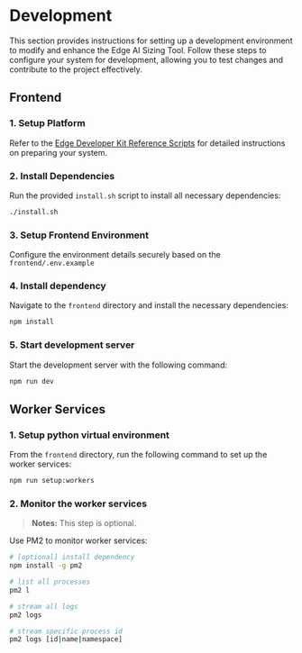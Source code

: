 # Development

This section provides instructions for setting up a development environment to modify and enhance the Edge AI Sizing Tool. Follow these steps to configure your system for development, allowing you to test changes and contribute to the project effectively.

## Frontend

### 1. Setup Platform

Refer to the [Edge Developer Kit Reference Scripts](https://github.com/intel/edge-developer-kit-reference-scripts) for detailed instructions on preparing your system.

### 2. Install Dependencies

Run the provided `install.sh` script to install all necessary dependencies:

```bash
./install.sh
```

### 3. Setup Frontend Environment

Configure the environment details securely based on the `frontend/.env.example`

### 4. Install dependency

Navigate to the `frontend` directory and install the necessary dependencies:

```bash
npm install
```

### 5. Start development server

Start the development server with the following command:

```bash
npm run dev
```

## Worker Services

### 1. Setup python virtual environment

From the `frontend` directory, run the following command to set up the worker services:

```bash
npm run setup:workers
```

### 2. Monitor the worker services

> **Notes:** This step is optional.

Use PM2 to monitor worker services:

```bash
# [optional] install dependency
npm install -g pm2

# list all processes
pm2 l

# stream all logs
pm2 logs

# stream specific process id
pm2 logs [id|name|namespace]
```